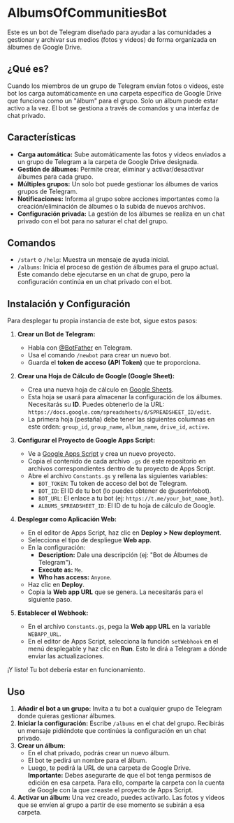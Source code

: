 # AlbumsOfCommunitiesBot

Este es un bot de Telegram diseñado para ayudar a las comunidades a gestionar y archivar sus medios (fotos y videos) de forma organizada en álbumes de Google Drive.

## ¿Qué es?

Cuando los miembros de un grupo de Telegram envían fotos o videos, este bot los carga automáticamente en una carpeta específica de Google Drive que funciona como un "álbum" para el grupo. Solo un álbum puede estar activo a la vez. El bot se gestiona a través de comandos y una interfaz de chat privado.

## Características

-   **Carga automática:** Sube automáticamente las fotos y videos enviados a un grupo de Telegram a la carpeta de Google Drive designada.
-   **Gestión de álbumes:** Permite crear, eliminar y activar/desactivar álbumes para cada grupo.
-   **Múltiples grupos:** Un solo bot puede gestionar los álbumes de varios grupos de Telegram.
-   **Notificaciones:** Informa al grupo sobre acciones importantes como la creación/eliminación de álbumes o la subida de nuevos archivos.
-   **Configuración privada:** La gestión de los álbumes se realiza en un chat privado con el bot para no saturar el chat del grupo.

## Comandos

-   `/start` o `/help`: Muestra un mensaje de ayuda inicial.
-   `/albums`: Inicia el proceso de gestión de álbumes para el grupo actual. Este comando debe ejecutarse en un chat de grupo, pero la configuración continúa en un chat privado con el bot.

## Instalación y Configuración

Para desplegar tu propia instancia de este bot, sigue estos pasos:

1.  **Crear un Bot de Telegram:**
    -   Habla con [@BotFather](https://t.me/BotFather) en Telegram.
    -   Usa el comando `/newbot` para crear un nuevo bot.
    -   Guarda el **token de acceso (API Token)** que te proporciona.

2.  **Crear una Hoja de Cálculo de Google (Google Sheet):**
    -   Crea una nueva hoja de cálculo en [Google Sheets](https://sheets.new).
    -   Esta hoja se usará para almacenar la configuración de los álbumes. Necesitarás su **ID**. Puedes obtenerlo de la URL: `https://docs.google.com/spreadsheets/d/SPREADSHEET_ID/edit`.
    -   La primera hoja (pestaña) debe tener las siguientes columnas en este orden: `group_id`, `group_name`, `album_name`, `drive_id`, `active`.

3.  **Configurar el Proyecto de Google Apps Script:**
    -   Ve a [Google Apps Script](https://script.google.com/home) y crea un nuevo proyecto.
    -   Copia el contenido de cada archivo `.gs` de este repositorio en archivos correspondientes dentro de tu proyecto de Apps Script.
    -   Abre el archivo `Constants.gs` y rellena las siguientes variables:
        -   `BOT_TOKEN`: Tu token de acceso del bot de Telegram.
        -   `BOT_ID`: El ID de tu bot (lo puedes obtener de @userinfobot).
        -   `BOT_URL`: El enlace a tu bot (ej: `https://t.me/your_bot_name_bot`).
        -   `ALBUMS_SPREADSHEET_ID`: El ID de tu hoja de cálculo de Google.

4.  **Desplegar como Aplicación Web:**
    -   En el editor de Apps Script, haz clic en **Deploy > New deployment**.
    -   Selecciona el tipo de despliegue **Web app**.
    -   En la configuración:
        -   **Description:** Dale una descripción (ej: "Bot de Álbumes de Telegram").
        -   **Execute as:** `Me`.
        -   **Who has access:** `Anyone`.
    -   Haz clic en **Deploy**.
    -   Copia la **Web app URL** que se genera. La necesitarás para el siguiente paso.

5.  **Establecer el Webhook:**
    -   En el archivo `Constants.gs`, pega la **Web app URL** en la variable `WEBAPP_URL`.
    -   En el editor de Apps Script, selecciona la función `setWebhook` en el menú desplegable y haz clic en **Run**. Esto le dirá a Telegram a dónde enviar las actualizaciones.

¡Y listo! Tu bot debería estar en funcionamiento.

## Uso

1.  **Añadir el bot a un grupo:** Invita a tu bot a cualquier grupo de Telegram donde quieras gestionar álbumes.
2.  **Iniciar la configuración:** Escribe `/albums` en el chat del grupo. Recibirás un mensaje pidiéndote que continúes la configuración en un chat privado.
3.  **Crear un álbum:**
    -   En el chat privado, podrás crear un nuevo álbum.
    -   El bot te pedirá un nombre para el álbum.
    -   Luego, te pedirá la URL de una carpeta de Google Drive. **Importante:** Debes asegurarte de que el bot tenga permisos de edición en esa carpeta. Para ello, comparte la carpeta con la cuenta de Google con la que creaste el proyecto de Apps Script.
4.  **Activar un álbum:** Una vez creado, puedes activarlo. Las fotos y videos que se envíen al grupo a partir de ese momento se subirán a esa carpeta.
